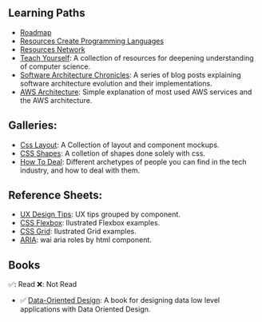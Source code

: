 

## Learning Paths
- [Roadmap](https://roadmap.sh)
- [Resources Create Programming Languages](https://tomassetti.me/resources-create-programming-languages/)
- [Resources Network](https://betterprogramming.pub/developers-need-to-learn-basic-network-engineering-c67767969cd5)
- [Teach Yourself](https://teachyourselfcs.com/): A collection of resources for deepening understanding of computer science.
- [Software Architecture Chronicles](https://herbertograca.com/2017/07/03/the-software-architecture-chronicles/): A series of blog posts explaining software architecture evolution and their implementations.
- [AWS Architecture](https://mindmajix.com/aws-architecture): Simple explanation of most used AWS services and the AWS architecture.

## Galleries:
- [Css Layout](https://csslayout.io/patterns): A Collection of layout and component mockups.
- [CSS Shapes](https://sharkcoder.com/visual/shapes): A colletion of shapes done solely with css.
- [How To Deal](https://www.howtodeal.dev): Different archetypes of people you can find in the tech industry, and how to deal with them.

## Reference Sheets:
- [UX Design Tips](https://www.intechnic.com/blog/100-ux-design-pro-tips-from-user-experience-master/): UX tips grouped by component.
- [CSS Flexbox](https://css-tricks.com/snippets/css/a-guide-to-flexbox/): Ilustrated Flexbox examples.
- [CSS Grid](https://css-tricks.com/snippets/css/complete-guide-grid/): Ilustrated Grid examples.
- [ARIA](https://www.w3.org/TR/wai-aria-1.2/): wai aria roles by html component.

## Books
✅: Read
❌: Not Read

- ✅ [Data-Oriented Design](https://www.dataorienteddesign.com/dodbook/): A book for designing data low level applications with Data Oriented Design.